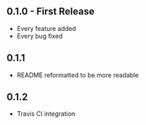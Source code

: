## 0.1.0 - First Release
* Every feature added
* Every bug fixed

## 0.1.1
* README reformatted to be more readable

## 0.1.2
* Travis CI integration
